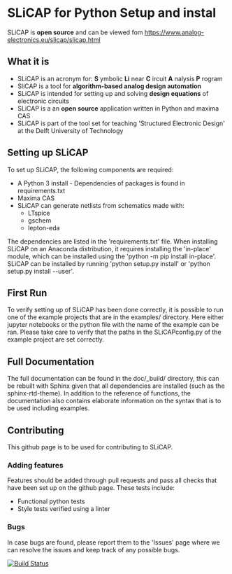 # SLiCAP for Python Setup and instal

SLiCAP is **open source** and can be viewed fom https://www.analog-electronics.eu/slicap/slicap.html

## What it is
- SLiCAP is an acronym for: **S** ymbolic **Li** near **C** ircuit **A** nalysis **P** rogram
- SliCAP is a tool for **algorithm-based analog design automation**
- SLiCAP is intended for setting up and solving **design equations** of electronic circuits
- SLiCAP is a an **open source** application written in Python and maxima CAS
- SLiCAP is part of the tool set for teaching 'Structured Electronic Design' at the Delft University of Technology

## Setting up SLiCAP
To set up SLiCAP, the following components are required:
- A Python 3 install -  Dependencies of packages is found in requirements.txt
- Maxima CAS
- SLiCAP can generate netlists from schematics made with:
  - LTspice
  - gschem
  - lepton-eda

The dependencies are listed in the 'requirements.txt' file.
When installing SLiCAP on an Anaconda distribution, it requires installing the 'in-place' module, which can be installed using the 'python -m pip install in-place'.
SLiCAP can be installed by running 'python setup.py install' or 'python setup.py install --user'. 

## First Run
To verify setting up of SLiCAP has been done correctly, it is possible to run one of the example projects that are in the examples/ directory. 
Here either jupyter notebooks or the python file with the name of the example can be ran.
Please take care to verify that the paths in the SLiCAPconfig.py of the example project are set correctly.

## Full Documentation
The full documentation can be found in the doc/_build/ directory, this can be rebuilt with Sphinx given that all dependencies are installed (such as the sphinx-rtd-theme).
In addition to the reference of functions, the documentation also contains elaborate information on the syntax that is to be used including examples.

## Contributing
This github page is to be used for contributing to SLiCAP.

### Adding features
Features should be added through pull requests and pass all checks that have been set up on the github page.
These tests include:
* Functional python tests
* Style tests verified using a linter

### Bugs
In case bugs are found, please report them to the 'Issues' page where we can resolve the issues and keep track of any possible bugs.

[![Build Status](https://travis-ci.org/Lenty/SLiCAP_python.svg?branch=master)](https://travis-ci.org/Lenty/SLiCAP_python)
